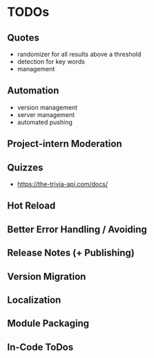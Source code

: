 ﻿# TODOs

## Quotes
- randomizer for all results above a threshold
- detection for key words
- management

## Automation
- version management
- server management
- automated pushing

## Project-intern Moderation

## Quizzes
- https://the-trivia-api.com/docs/

## Hot Reload

## Better Error Handling / Avoiding

## Release Notes (+ Publishing)

## Version Migration

## Localization

## Module Packaging

## In-Code ToDos